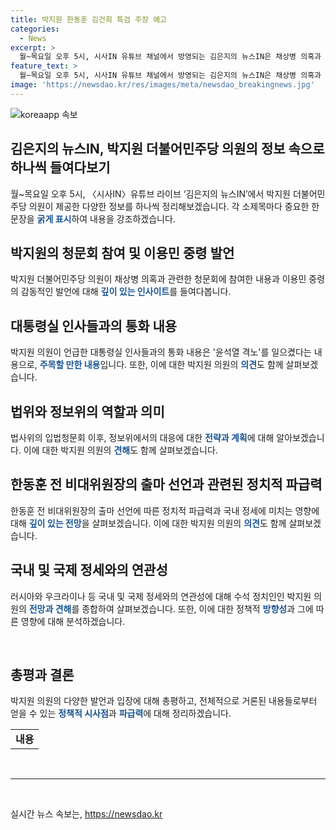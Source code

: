 ```yaml
---
title: 박지원 한동훈 김건희 특검 주장 예고
categories:
  - News
excerpt: >
  월~목요일 오후 5시, 시사IN 유튜브 채널에서 방영되는 김은지의 뉴스IN은 채상병 의혹과 관련된 사건들을 깊이 있는 분석과 함께 다룹니다. 박지원 의원과의 인터뷰에서는 법사위원회 청문회에서의 주요 내용과 이용민 중령의 진술에 대한 해석, 미래의 정치적 전망까지 솔직하게 이야기합니다. 의견 갈등이 날카로운 분위기에 법안 처리와 관련한 이야기도 함께 소개됩니다. (150자)
feature_text: >
  월~목요일 오후 5시, 시사IN 유튜브 채널에서 방영되는 김은지의 뉴스IN은 채상병 의혹과 관련된 사건들을 깊이 있는 분석과 함께 다룹니다. 박지원 의원과의 인터뷰에서는 법사위원회 청문회에서의 주요 내용과 이용민 중령의 진술에 대한 해석, 미래의 정치적 전망까지 솔직하게 이야기합니다. 의견 갈등이 날카로운 분위기에 법안 처리와 관련한 이야기도 함께 소개됩니다. (150자)
image: 'https://newsdao.kr/res/images/meta/newsdao_breakingnews.jpg'
---
```


<p><img src="https://newsdao.kr/res/images/meta/newsdao_breakingnews.jpg" alt="koreaapp 속보" /></p>

<h2 data-ke-size="size26">김은지의 뉴스IN, 박지원 더불어민주당 의원의 정보 속으로 하나씩 들여다보기</h2>

<p data-ke-size="size16">월~목요일 오후 5시, 〈시사IN〉유튜브 라이브 ‘김은지의 뉴스IN’에서 박지원 더불어민주당 의원이 제공한 다양한 정보를 하나씩 정리해보겠습니다. 각 소제목마다 중요한 한 문장을 <b><span style="color: #1a5490;">굵게 표시</span></b>하여 내용을 강조하겠습니다.</p>

<h2 data-ke-size="size26">박지원의 청문회 참여 및 이용민 중령 발언</h2>

<p data-ke-size="size16">박지원 더불어민주당 의원이 채상병 의혹과 관련한 청문회에 참여한 내용과 이용민 중령의 감동적인 발언에 대해 <b><span style="color: #1a5490;">깊이 있는 인사이트</span></b>를 들여다봅니다.</p>

<h2 data-ke-size="size26">대통령실 인사들과의 통화 내용</h2>

<p data-ke-size="size16">박지원 의원이 언급한 대통령실 인사들과의 통화 내용은 '윤석열 격노'를 일으켰다는 내용으로, <b><span style="color: #1a5490;">주목할 만한 내용</span></b>입니다. 또한, 이에 대한 박지원 의원의 <b><span style="color: #1a5490;">의견</span></b>도 함께 살펴보겠습니다.</p>

<h2 data-ke-size="size26">법위와 정보위의 역할과 의미</h2>

<p data-ke-size="size16">법사위의 입법청문회 이후, 정보위에서의 대응에 대한 <b><span style="color: #1a5490;">전략과 계획</span></b>에 대해 알아보겠습니다. 이에 대한 박지원 의원의 <b><span style="color: #1a5490;">견해</span></b>도 함께 살펴보겠습니다.</p>

<h2 data-ke-size="size26">한동훈 전 비대위원장의 출마 선언과 관련된 정치적 파급력</h2>

<p data-ke-size="size16">한동훈 전 비대위원장의 출마 선언에 따른 정치적 파급력과 국내 정세에 미치는 영향에 대해 <b><span style="color: #1a5490;">깊이 있는 전망</span></b>을 살펴보겠습니다. 이에 대한 박지원 의원의 <b><span style="color: #1a5490;">의견</span></b>도 함께 살펴보겠습니다.</p>

<h2 data-ke-size="size26">국내 및 국제 정세와의 연관성</h2>

<p data-ke-size="size16">러시아와 우크라이나 등 국내 및 국제 정세와의 연관성에 대해 수석 정치인인 박지원 의원의 <b><span style="color: #1a5490;">전망과 견해</span></b>를 종합하여 살펴보겠습니다. 또한, 이에 대한 정책적 <b><span style="color: #1a5490;">방향성</span></b>과 그에 따른 영향에 대해 분석하겠습니다.</p>

<p data-ke-size="size16">&nbsp;</p>

<h2 data-ke-size="size26">총평과 결론</h2>

<p data-ke-size="size16">박지원 의원의 다양한 발언과 입장에 대해 총평하고, 전체적으로 거론된 내용들로부터 얻을 수 있는 <b><span style="color: #1a5490;">정책적 시사점</span></b>과 <b><span style="color: #1a5490;">파급력</span></b>에 대해 정리하겠습니다.</p>

<table>
  <tr>
    <td style="text-align: center; height: 17px;"><b>내용</b></td>
  </tr>
</table>

<p data-ke-size="size16">&nbsp;</p>

<hr>

<p data-ke-size="size16">&nbsp;</p>
실시간 뉴스 속보는, <a href="https://newsdao.kr" rel="dofollow">https://newsdao.kr</a>


